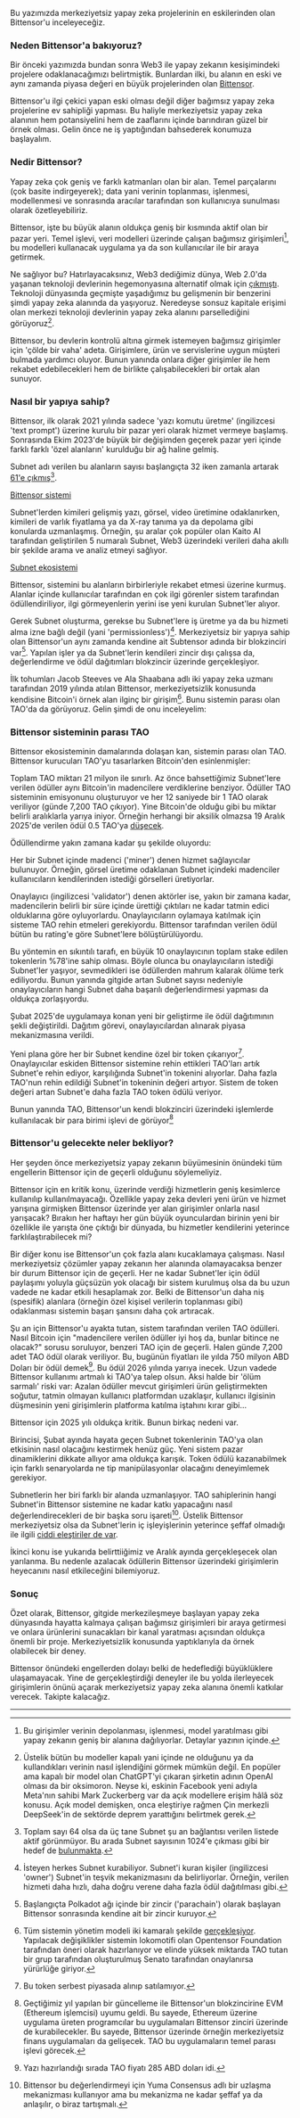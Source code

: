 Bu yazımızda merkeziyetsiz yapay zeka projelerinin en eskilerinden olan Bittensor'u inceleyeceğiz. 

### Neden Bittensor'a bakıyoruz?
Bir önceki yazımızda bundan sonra Web3 ile yapay zekanın kesişimindeki projelere odaklanacağımızı belirtmiştik.  Bunlardan ilki, bu alanın en eski ve aynı zamanda piyasa değeri en büyük projelerinden olan [Bittensor](https://www.bittensor.ai/). 

Bittensor'u ilgi çekici yapan eski olması değil diğer bağımsız yapay zeka projelerine ev sahipliği yapması. Bu haliyle merkeziyetsiz yapay zeka alanının hem potansiyelini hem de zaaflarını içinde barındıran güzel bir örnek olması. Gelin önce ne iş yaptığından bahsederek konumuza başlayalım. 

### Nedir Bittensor?
Yapay zeka çok geniş ve farklı katmanları olan bir alan. Temel parçalarını (çok basite indirgeyerek); data yani verinin toplanması, işlenmesi, modellenmesi ve sonrasında aracılar tarafından son kullanıcıya sunulması olarak özetleyebiliriz. 

Bittensor, işte bu büyük alanın oldukça geniş bir kısmında aktif olan bir pazar yeri. Temel işlevi, veri modelleri üzerinde çalışan bağımsız girişimleri[^10], bu modelleri kullanacak uygulama ya da son kullanıcılar ile bir araya getirmek. 

Ne sağlıyor bu? Hatırlayacaksınız, Web3 dediğimiz dünya, Web 2.0'da yaşanan teknoloji devlerinin hegemonyasına alternatif olmak için [çıkmıştı](https://www.scalakitapci.com/sorularla-web3). Teknoloji dünyasında geçmişte yaşadığımız bu gelişmenin bir benzerini şimdi yapay zeka alanında da yaşıyoruz. Neredeyse sonsuz kapitale erişimi olan merkezi teknoloji devlerinin yapay zeka alanını parsellediğini görüyoruz[^2]. 

Bittensor, bu devlerin kontrolü altına girmek istemeyen bağımsız girişimler için 'çölde bir vaha' adeta. Girişimlere, ürün ve servislerine uygun müşteri bulmada yardımcı oluyor. Bunun yanında onlara diğer girişimler ile hem rekabet edebilecekleri hem de birlikte çalışabilecekleri bir ortak alan sunuyor. 

### Nasıl bir yapıya sahip?

Bittensor, ilk olarak 2021 yılında sadece 'yazı komutu üretme' (ingilizcesi 'text prompt') üzerine kurulu bir pazar yeri olarak hizmet vermeye başlamış. Sonrasında Ekim 2023'de büyük bir değişimden geçerek pazar yeri içinde farklı farklı 'özel alanların' kurulduğu bir ağ haline gelmiş.

Subnet adı verilen bu alanların sayısı başlangıçta 32 iken zamanla artarak [61'e çıkmış](https://www.bittensor.ai/subnets)[^4]. 

[Bittensor sistemi](https://tao.news/community-articles/bittingthembits/cosmic-odyssey-the-celestial-dance-of-decentralized-intelligence/)

Subnet'lerden kimileri gelişmiş yazı, görsel, video üretimine odaklanırken, kimileri de varlık fiyatlama ya da X-ray tanıma  ya da depolama gibi konularda uzmanlaşmış. Örneğin, şu aralar çok popüler olan Kaito AI tarafından geliştirilen 5 numaralı Subnet,  Web3 üzerindeki verileri daha akıllı bir şekilde arama ve analiz etmeyi sağlıyor.

[Subnet ekosistemi](https://cruciblelabs.com/report-state-of-bittensor-2024/)

Bittensor, sistemini bu alanların birbirleriyle rekabet etmesi üzerine kurmuş. Alanlar içinde kullanıcılar tarafından en çok ilgi görenler sistem tarafından ödüllendiriliyor, ilgi görmeyenlerin yerini ise yeni kurulan Subnet'ler alıyor. 

Gerek Subnet oluşturma, gerekse bu Subnet'lere iş üretme ya da bu hizmeti alma izne bağlı değil (yani 'permissionless')[^3]. Merkeziyetsiz bir yapıya sahip olan Bittensor'un aynı zamanda kendine ait Subtensor adında bir blokzinciri var[^5]. Yapılan işler ya da Subnet'lerin kendileri zincir dışı çalışsa da, değerlendirme ve ödül dağıtımları blokzincir üzerinde gerçekleşiyor.

İlk tohumları Jacob Steeves ve Ala Shaabana adlı iki yapay zeka uzmanı tarafından 2019 yılında atılan Bittensor, merkeziyetsizlik konusunda kendisine Bitcoin'i örnek alan ilginç bir girişim[^6]. Bunu sistemin parası olan TAO'da da görüyoruz. Gelin şimdi de onu inceleyelim:

### Bittensor sisteminin parası TAO
Bittensor ekosisteminin damalarında dolaşan kan, sistemin parası olan TAO. Bittensor kurucuları TAO'yu tasarlarken Bitcoin'den esinlenmişler:

Toplam TAO miktarı 21 milyon ile sınırlı. Az önce bahsettiğimiz Subnet'lere verilen ödüller aynı Bitcoin'in madencilere verdiklerine benziyor. Ödüller TAO sisteminin emisyonunu oluşturuyor ve her 12 saniyede bir 1 TAO olarak veriliyor (günde 7,200 TAO çıkıyor). Yine Bitcoin'de olduğu gibi bu miktar belirli aralıklarla yarıya iniyor. Örneğin herhangi bir aksilik olmazsa 19 Aralık 2025'de verilen ödül 0.5 TAO'ya [düşecek](https://taostats.io/tokenomics). 

Ödüllendirme yakın zamana kadar şu şekilde oluyordu: 

Her bir Subnet içinde madenci ('miner') denen hizmet sağlayıcılar bulunuyor. Örneğin, görsel üretime odaklanan Subnet içindeki madenciler kullanıcıların kendilerinden istediği görselleri üretiyorlar. 

Onaylayıcı (ingilizcesi 'validator') denen aktörler ise, yakın bir zamana kadar, madencilerin belirli bir süre içinde ürettiği çıktıları ne kadar tatmin edici olduklarına göre oyluyorlardu. Onaylayıcıların oylamaya katılmak için sisteme TAO rehin etmeleri gerekiyordu. Bittensor tarafından verilen ödül bütün bu rating'e göre Subnet'lere bölüştürülüyordu.

Bu yöntemin en sıkıntılı tarafı, en büyük 10 onaylayıcının toplam stake edilen tokenlerin %78'ine sahip olması. Böyle olunca bu onaylayıcıların istediği Subnet'ler yaşıyor, sevmedikleri ise ödüllerden mahrum kalarak ölüme terk ediliyordu. Bunun yanında gitgide artan Subnet sayısı nedeniyle onaylayıcıların hangi Subnet daha başarılı değerlendirmesi yapması da oldukça zorlaşıyordu. 

Şubat 2025'de uygulamaya konan yeni bir geliştirme ile ödül dağıtımının şekli değiştirildi. Dağıtım görevi, onaylayıcılardan alınarak piyasa mekanizmasına verildi.

Yeni plana göre her bir Subnet kendine özel bir token çıkarıyor[^8]. Onaylayıcılar eskiden Bittensor sistemine rehin ettikleri TAO'ları artık Subnet'e rehin ediyor, karşılığında Subnet'in tokenini alıyorlar. Daha fazla TAO'nun rehin edildiği Subnet'in tokeninin değeri artıyor. Sistem de token değeri artan Subnet'e daha fazla TAO token ödülü veriyor.

Bunun yanında TAO, Bittensor'un kendi blokzinciri üzerindeki işlemlerde kullanılacak bir para birimi işlevi de görüyor[^7]

### Bittensor'u gelecekte neler bekliyor?

Her şeyden önce merkeziyetsiz yapay zekanın büyümesinin önündeki tüm engellerin Bittensor için de geçerli olduğunu söylemeliyiz. 

Bittensor için en kritik konu, üzerinde verdiği hizmetlerin geniş kesimlerce kullanılıp kullanılmayacağı. Özellikle yapay zeka devleri yeni ürün ve hizmet yarışına girmişken Bittensor üzerinde yer alan girişimler onlarla nasıl yarışacak? Bırakın her haftayı her gün büyük oyunculardan birinin yeni bir özellikle ile yarışta öne çıktığı bir dünyada, bu hizmetler kendilerini yeterince farklılaştırabilecek mi?

Bir diğer konu ise Bittensor'un çok fazla alanı kucaklamaya çalışması. Nasıl merkeziyetsiz çözümler yapay zekanın her alanında olamayacaksa benzer bir durum Bittensor için de geçerli. Her ne kadar Subnet'ler için ödül paylaşımı yoluyla güçsüzün yok olacağı bir sistem kurulmuş olsa da bu uzun vadede ne kadar etkili hesaplamak zor. Belki de Bittensor'un daha niş (spesifik) alanlara (örneğin özel kişisel verilerin toplanması gibi) odaklanması sistemin başarı şansını daha çok artıracak.

Şu an için Bittensor'u ayakta tutan, sistem tarafından verilen TAO ödülleri. Nasıl Bitcoin için "madencilere verilen ödüller iyi hoş da, bunlar bitince ne olacak?" sorusu soruluyor, benzeri TAO için de geçerli. Halen günde 7,200 adet TAO ödül olarak veriliyor. Bu, bugünün fiyatları ile yılda 750 milyon ABD Doları bir ödül demek[^1]. Bu ödül 2026 yılında yarıya inecek. Uzun vadede Bittensor kullanımı artmalı ki TAO'ya talep olsun. Aksi halde bir 'ölüm sarmalı' riski var: Azalan ödüller mevcut girişimleri ürün geliştirmekten soğutur, tatmin olmayan kullanıcı platformdan uzaklaşır, kullanıcı ilgisinin düşmesinin yeni girişimlerin platforma katılma iştahını kırar gibi...

Bittensor için 2025 yılı oldukça kritik. Bunun birkaç nedeni var. 

Birincisi, Şubat ayında hayata geçen Subnet tokenlerinin TAO'ya olan etkisinin nasıl olacağını kestirmek henüz güç. Yeni sistem pazar dinamiklerini dikkate allıyor ama oldukça karışık. Token ödülü kazanabilmek için farklı senaryolarda ne tip manipülasyonlar olacağını deneyimlemek gerekiyor. 

Subnetlerin her biri farklı bir alanda uzmanlaşıyor. TAO sahiplerinin hangi Subnet'in Bittensor sistemine ne kadar katkı yapacağını nasıl değerlendirecekleri de bir başka soru işareti[^9]. Üstelik Bittensor merkeziyetsiz olsa da Subnet'lerin iç işleyişlerinin yeterince şeffaf olmadığı ile ilgili [ciddi eleştiriler de var](https://www.chainofthought.xyz/p/bittensor-flawed).

İkinci konu ise yukarıda belirttiiğimiz ve Aralık ayında gerçekleşecek olan yarılanma. Bu nedenle azalacak ödüllerin Bittensor üzerindeki girişimlerin heyecanını nasıl etkileceğini bilemiyoruz. 

### Sonuç

Özet olarak, Bittensor, gitgide merkezileşmeye başlayan yapay zeka dünyasında hayatta kalmaya çalışan bağımsız girişimleri bir araya getirmesi ve onlara ürünlerini sunacakları bir kanal yaratması açısından oldukça önemli bir proje. Merkeziyetsizlik konusunda yaptıklarıyla da örnek olabilecek bir deney. 

Bittensor önündeki engellerden dolayı belki de hedeflediği büyüklüklere ulaşamayacak. Yine de gerçekleştirdiği deneyler ile bu yolda ilerleyecek girişimlerin önünü açarak merkeziyetsiz yapay zeka alanına önemli katkılar verecek. Takipte kalacağız. 

---

[^1]: Yazı hazırlandığı sırada TAO fiyatı 285 ABD doları idi. 
[^2]: Üstelik bütün bu modeller kapalı yani içinde ne olduğunu ya da kullandıkları verinin nasıl işlendiğini görmek mümkün değil. En popüler ama kapalı bir model olan ChatGPT'yi çıkaran şirketin adının OpenAI olması da bir oksimoron. Neyse ki, eskinin Facebook yeni adıyla Meta'nın sahibi Mark Zuckerberg var da açık modellere erişim hâlâ söz konusu. Açık model demişken, onca eleştiriye rağmen Çin merkezli DeepSeek'in de sektörde deprem yarattığını belirtmek gerek. 
[^3]: İsteyen herkes Subnet kurabiliyor. Subnet'i kuran kişiler (ingilizcesi 'owner') Subnet'in teşvik mekanizmasını da belirliyorlar. Örneğin, verilen hizmeti daha hızlı, daha doğru verene daha fazla ödül dağıtılması gibi.
[^4]: Toplam sayı 64 olsa da üç tane Subnet şu an bağlantısı verilen listede aktif görünmüyor. Bu arada Subnet sayısının 1024'e çıkması gibi bir hedef de [bulunmakta](https://cryptolived.com/news/full-analysis-of-bittensor-s-34-subnets-and-development-trends-an-in-depth-perspective/). 
[^5]: Başlangıçta Polkadot ağı içinde bir zincir ('parachain') olarak başlayan Bittensor sonrasında kendine ait bir zincir kuruyor. 
[^6]: Tüm sistemin yönetim modeli iki kamaralı şekilde [gerçekleşiyor](https://docs.bittensor.com/governance). Yapılacak değişiklikler sistemin lokomotifi olan Opentensor Foundation tarafından öneri olarak hazırlanıyor ve elinde yüksek miktarda TAO tutan bir grup tarafından oluşturulmuş Senato tarafından onaylanırsa yürürlüğe giriyor.
[^7]: Geçtiğimiz yıl yapılan bir güncelleme ile Bittensor'un blokzincirine EVM (Ethereum işlemcisi) uyumu geldi. Bu sayede, Ethereum üzerine uygulama üreten programcılar bu uygulamaları Bittensor zinciri üzerinde de kurabilecekler. Bu sayede, Bittensor üzerinde örneğin merkeziyetsiz finans uygulamaları da gelişecek. TAO bu uygulamaların temel parası işlevi görecek. 
[^8]: Bu token serbest piyasada alınıp satılamıyor. 
[^9]: Bittensor bu değerlendirmeyi için Yuma Consensus adlı bir uzlaşma mekanizması kullanıyor ama bu mekanizma ne kadar şeffaf ya da anlaşılır, o biraz tartışmalı.
[^10]: Bu girişimler verinin depolanması, işlenmesi, model yaratılması gibi yapay zekanın geniş bir alanına dağılıyorlar. Detaylar yazının içinde. 
